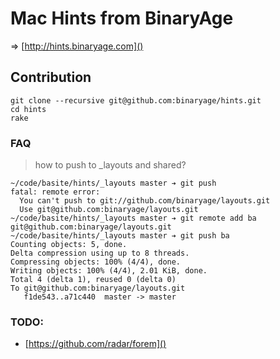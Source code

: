 # Mac Hints from BinaryAge

=> [http://hints.binaryage.com]() 

## Contribution

	git clone --recursive git@github.com:binaryage/hints.git
	cd hints
	rake

### FAQ

> how to push to _layouts and shared?

	~/code/basite/hints/_layouts master ➔ git push
	fatal: remote error: 
	  You can't push to git://github.com/binaryage/layouts.git
	  Use git@github.com:binaryage/layouts.git
	~/code/basite/hints/_layouts master ➔ git remote add ba git@github.com:binaryage/layouts.git
	~/code/basite/hints/_layouts master ➔ git push ba
	Counting objects: 5, done.
	Delta compression using up to 8 threads.
	Compressing objects: 100% (4/4), done.
	Writing objects: 100% (4/4), 2.01 KiB, done.
	Total 4 (delta 1), reused 0 (delta 0)
	To git@github.com:binaryage/layouts.git
	   f1de543..a71c440  master -> master


### TODO:

* [https://github.com/radar/forem]()